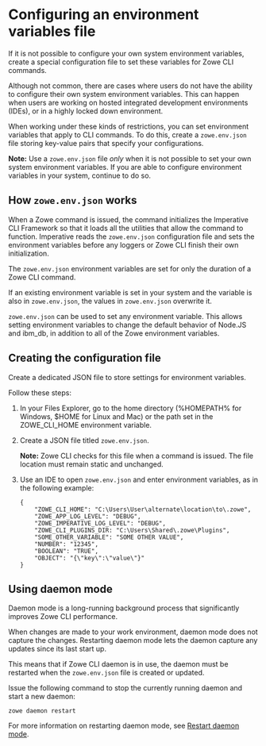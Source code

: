 # Configuring an environment variables file

If it is not possible to configure your own system environment variables, create a special configuration file to set these variables for Zowe CLI commands.

Although not common, there are cases where users do not have the ability to configure their own system environment variables. This can happen when users are working on hosted integrated development environments (IDEs), or in a highly locked down environment.

When working under these kinds of restrictions, you can set environment variables that apply to CLI commands. To do this, create a `zowe.env.json` file storing key-value pairs that specify your configurations.

**Note:** Use a `zowe.env.json` file *only* when it is not possible to set your own system environment variables. If you are able to configure environment variables in your system, continue to do so.

## How `zowe.env.json` works

When a Zowe command is issued, the command initializes the Imperative CLI Framework so that it loads all the utilities that allow the command to function. Imperative reads the `zowe.env.json` configuration file and sets the environment variables before any loggers or Zowe CLI finish their own initialization.

The `zowe.env.json` environment variables are set for only the duration of a Zowe CLI command.

If an existing environment variable is set in your system and the variable is also in `zowe.env.json`, the values in `zowe.env.json` overwrite it.

`zowe.env.json` can be used to set any environment variable. This allows setting environment variables to change the default behavior of Node.JS and ibm_db, in addition to all of the Zowe environment variables.

## Creating the configuration file

Create a dedicated JSON file to store settings for environment variables.

Follow these steps:

1. In your Files Explorer, go to the home directory (%HOMEPATH% for Windows, $HOME for Linux and Mac) or the path set in the ZOWE_CLI_HOME environment variable.

2. Create a JSON file titled `zowe.env.json`.

    **Note:** Zowe CLI checks for this file when a command is issued. The file location must remain static and unchanged.

3. Use an IDE to open `zowe.env.json` and enter environment variables, as in the following example:

    ```
    {
        "ZOWE_CLI_HOME": "C:\Users\User\alternate\location\to\.zowe",
        "ZOWE_APP_LOG_LEVEL": "DEBUG",
        "ZOWE_IMPERATIVE_LOG_LEVEL": "DEBUG",
        "ZOWE_CLI_PLUGINS_DIR: "C:\Users\Shared\.zowe\Plugins",
        "SOME_OTHER_VARIABLE": "SOME OTHER VALUE",
        "NUMBER": "12345",
        "BOOLEAN": "TRUE",
        "OBJECT": "{\"key\":\"value\"}"
    }
    ```

## Using daemon mode

Daemon mode is a long-running background process that significantly improves Zowe CLI performance.

When changes are made to your work environment, daemon mode does not capture the changes. Restarting daemon mode lets the daemon capture any updates since its last start up.

This means that if Zowe CLI daemon is in use, the daemon must be restarted when the `zowe.env.json` file is created or updated.

Issue the following command to stop the currently running daemon and start a new daemon:

```
zowe daemon restart
```

For more information on restarting daemon mode, see [Restart daemon mode](https://docs.zowe.org/stable/user-guide/cli-using-using-daemon-mode/#restart-daemon-mode).
